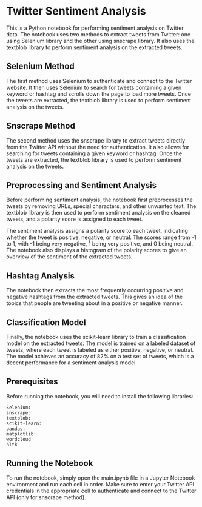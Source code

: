# Twitter Sentiment Analysis
This is a Python notebook for performing sentiment analysis on Twitter data. The notebook uses two methods to extract tweets from Twitter: one using Selenium library and the other using snscrape library. It also uses the textblob library to perform sentiment analysis on the extracted tweets.

## Selenium Method
The first method uses Selenium to authenticate and connect to the Twitter website. It then uses Selenium to search for tweets containing a given keyword or hashtag and scrolls down the page to load more tweets. Once the tweets are extracted, the textblob library is used to perform sentiment analysis on the tweets.

## Snscrape Method
The second method uses the snscrape library to extract tweets directly from the Twitter API without the need for authentication. It also allows for searching for tweets containing a given keyword or hashtag. Once the tweets are extracted, the textblob library is used to perform sentiment analysis on the tweets.

## Preprocessing and Sentiment Analysis
Before performing sentiment analysis, the notebook first preprocesses the tweets by removing URLs, special characters, and other unwanted text. The textblob library is then used to perform sentiment analysis on the cleaned tweets, and a polarity score is assigned to each tweet.

The sentiment analysis assigns a polarity score to each tweet, indicating whether the tweet is positive, negative, or neutral. The scores range from -1 to 1, with -1 being very negative, 1 being very positive, and 0 being neutral. The notebook also displays a histogram of the polarity scores to give an overview of the sentiment of the extracted tweets.

## Hashtag Analysis
The notebook then extracts the most frequently occurring positive and negative hashtags from the extracted tweets. This gives an idea of the topics that people are tweeting about in a positive or negative manner.

## Classification Model
Finally, the notebook uses the scikit-learn library to train a classification model on the extracted tweets. The model is trained on a labeled dataset of tweets, where each tweet is labeled as either positive, negative, or neutral. The model achieves an accuracy of 82% on a test set of tweets, which is a decent performance for a sentiment analysis model.

## Prerequisites
Before running the notebook, you will need to install the following libraries:

``` 
Selenium: 
snscrape:
textblob: 
scikit-learn: 
pandas:
matplotlib:
wordcloud
nltk
```

## Running the Notebook
To run the notebook, simply open the main.ipynb file in a Jupyter Notebook environment and run each cell in order. Make sure to enter your Twitter API credentials in the appropriate cell to authenticate and connect to the Twitter API (only for snscrape method).